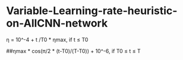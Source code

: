 # Variable-Learning-rate-heuristic-on-AllCNN-network

η = 10^-4 + t /T0 * ηmax, if t ≤ T0  

##ηmax * cos(π/2 * (t-T0)/(T-T0)) + 10^-6,    if T0 ≤ t ≤ T
                                                                
